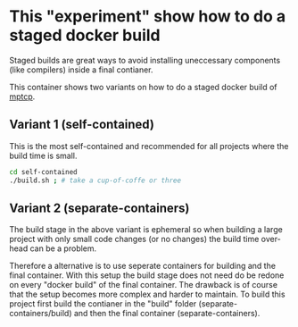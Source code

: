 
# This "experiment" show how to do a staged docker build
Staged builds are great ways to avoid installing uneccessary components (like compilers) inside a final contianer. 

This container shows two variants on how to do a staged docker build of [mptcp](github.com/multipath-tcp/mptcp).
 

## Variant 1 (self-contained)
This is the most self-contained and recommended for all projects where the build time is small.
```bash
cd self-contained
./build.sh ; # take a cup-of-coffe or three
```

## Variant 2 (separate-containers)
The build stage in the above variant is ephemeral so when building a large project with only small code changes (or no changes) the build time over-head can be a problem.

Therefore a alternative is to use seperate containers for building and the final container. 
With this setup the build stage does not need do be redone on every "docker build" of the final container. The drawback is of course that the setup becomes more complex and harder to maintain.
To build this project first build the contianer in the "build" folder (separate-containers/build) and then the final container (separate-containers).
